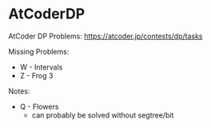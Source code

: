 # AtCoderDP
AtCoder DP Problems: https://atcoder.jp/contests/dp/tasks

Missing Problems:
- W - Intervals
- Z - Frog 3

Notes:
- Q - Flowers
  - can probably be solved without segtree/bit
